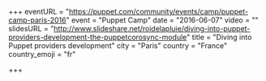 +++
eventURL = "https://puppet.com/community/events/camp/puppet-camp-paris-2016"
event = "Puppet Camp"
date = "2016-06-07"
video = ""
slidesURL = "http://www.slideshare.net/roidelapluie/diving-into-puppet-providers-development-the-puppetcorosync-module"
title = "Diving into Puppet providers development"
city = "Paris"
country = "France"
country_emoji = "fr"

+++

